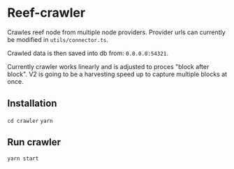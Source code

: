 # Reef-crawler

Crawles reef node from multiple node providers. 
Provider urls can currently be modified in `utils/connector.ts`.

Crawled data is then saved into db from: `0.0.0.0:54321`.


Currently crawler works linearly and is adjusted to proces "block after block".
V2 is going to be a harvesting speed up to capture multiple blocks at once.

## Installation

`cd crawler`
`yarn`

## Run crawler

`yarn start`
